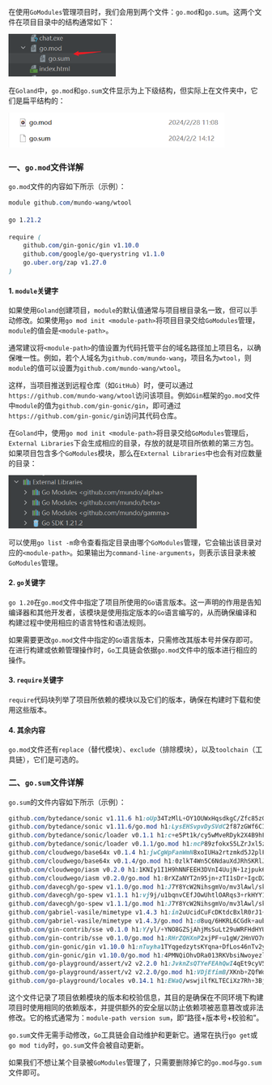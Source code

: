 在使用`GoModules`管理项目时，我们会用到两个文件：`go.mod`和`go.sum`。这两个文件在项目目录中的结构通常如下：

<img src="image/image-20231216122817221.png" alt="image-20231216122817221" style="zoom:67%;" />

在`Goland`中，`go.mod`和`go.sum`文件显示为上下级结构，但实际上在文件夹中，它们是扁平结构的：

<img src="image/image-20240326164432659.png" alt="image-20240326164432659" style="zoom: 67%;" />

### 一、`go.mod`文件详解

`go.mod`文件的内容如下所示（示例）：

```scss
module github.com/mundo-wang/wtool

go 1.21.2

require (
	github.com/gin-gonic/gin v1.10.0
	github.com/google/go-querystring v1.1.0
	go.uber.org/zap v1.27.0
)
```

#### 1. `module`关键字

如果使用`Goland`创建项目，`module`的默认值通常与项目根目录名一致，但可以手动修改。如果使用`go mod init <module-path>`将项目目录交给`GoModules`管理，`module`的值会是`<module-path>`。

通常建议将`<module-path>`的值设置为代码托管平台的域名路径加上项目名，以确保唯一性。例如，若个人域名为`github.com/mundo-wang`，项目名为`wtool`，则`module`的值可以设置为`github.com/mundo-wang/wtool`。

这样，当项目推送到远程仓库（如`GitHub`）时，便可以通过`https://github.com/mundo-wang/wtool`访问该项目。例如`Gin`框架的`go.mod`文件中`module`的值为`github.com/gin-gonic/gin`，即可通过`https://github.com/gin-gonic/gin`访问其代码仓库。

在`Goland`中，使用`go mod init <module-path>`将目录交给`GoModules`管理后，`External Libraries`下会生成相应的目录，存放的就是项目所依赖的第三方包。如果项目包含多个`GoModules`模块，那么在`External Libraries`中也会有对应数量的目录：

<img src="image/image-20240415144631284.png" alt="image-20240415144631284" style="zoom:67%;" />

可以使用`go list -m`命令查看指定目录由哪个`GoModules`管理，它会输出该目录对应的`<module-path>`。如果输出为`command-line-arguments`，则表示该目录未被`GoModules`管理。

#### 2. `go`关键字

`go 1.20`在`go.mod`文件中指定了项目所使用的`Go`语言版本。这一声明的作用是告知编译器和其他开发者，该模块是使用指定版本的`Go`语言编写的，从而确保编译和构建过程中使用相应的语言特性和语法规则。

如果需要更改`go.mod`文件中指定的`Go`语言版本，只需修改其版本号并保存即可。在进行构建或依赖管理操作时，`Go`工具链会依据`go.mod`文件中的版本进行相应的操作。

#### 3. `require`关键字

`require`代码块列举了项目所依赖的模块以及它们的版本，确保在构建时下载和使用这些版本。

#### 4. 其余内容

`go.mod`文件还有`replace`（替代模块）、`exclude`（排除模块），以及`toolchain`（工具链），它们是可选的。

### 二、`go.sum`文件详解

`go.sum`的文件内容如下所示（示例）：

```scss
github.com/bytedance/sonic v1.11.6 h1:oUp34TzMlL+OY1OUWxHqsdkgC/Zfc85zGqw9siXjrc0=
github.com/bytedance/sonic v1.11.6/go.mod h1:LysEHSvpvDySVdC2f87zGWf6CIKJcAvqab1ZaiQtds4=
github.com/bytedance/sonic/loader v0.1.1 h1:c+e5Pt1k/cy5wMveRDyk2X4B9hF4g7an8N3zCYjJFNM=
github.com/bytedance/sonic/loader v0.1.1/go.mod h1:ncP89zfokxS5LZrJxl5z0UJcsk4M4yY2JpfqGeCtNLU=
github.com/cloudwego/base64x v0.1.4 h1:jwCgWpFanWmN8xoIUHa2rtzmkd5J2plF/dnLS6Xd/0Y=
github.com/cloudwego/base64x v0.1.4/go.mod h1:0zlkT4Wn5C6NdauXdJRhSKRlJvmclQ1hhJgA0rcu/8w=
github.com/cloudwego/iasm v0.2.0 h1:1KNIy1I1H9hNNFEEH3DVnI4UujN+1zjpuk6gwHLTssg=
github.com/cloudwego/iasm v0.2.0/go.mod h1:8rXZaNYT2n95jn+zTI1sDr+IgcD2GVs0nlbbQPiEFhY=
github.com/davecgh/go-spew v1.1.0/go.mod h1:J7Y8YcW2NihsgmVo/mv3lAwl/skON4iLHjSsI+c5H38=
github.com/davecgh/go-spew v1.1.1 h1:vj9j/u1bqnvCEfJOwUhtlOARqs3+rkHYY13jYWTU97c=
github.com/davecgh/go-spew v1.1.1/go.mod h1:J7Y8YcW2NihsgmVo/mv3lAwl/skON4iLHjSsI+c5H38=
github.com/gabriel-vasile/mimetype v1.4.3 h1:in2uUcidCuFcDKtdcBxlR0rJ1+fsokWf+uqxgUFjbI0=
github.com/gabriel-vasile/mimetype v1.4.3/go.mod h1:d8uq/6HKRL6CGdk+aubisF/M5GcPfT7nKyLpA0lbSSk=
github.com/gin-contrib/sse v0.1.0 h1:Y/yl/+YNO8GZSjAhjMsSuLt29uWRFHdHYUb5lYOV9qE=
github.com/gin-contrib/sse v0.1.0/go.mod h1:RHrZQHXnP2xjPF+u1gW/2HnVO7nvIa9PG3Gm+fLHvGI=
github.com/gin-gonic/gin v1.10.0 h1:nTuyha1TYqgedzytsKYqna+DfLos46nTv2ygFy86HFU=
github.com/gin-gonic/gin v1.10.0/go.mod h1:4PMNQiOhvDRa013RKVbsiNwoyezlm2rm0uX/T7kzp5Y=
github.com/go-playground/assert/v2 v2.2.0 h1:JvknZsQTYeFEAhQwI4qEt9cyV5ONwRHC+lYKSsYSR8s=
github.com/go-playground/assert/v2 v2.2.0/go.mod h1:VDjEfimB/XKnb+ZQfWdccd7VUvScMdVu0Titje2rxJ4=
github.com/go-playground/locales v0.14.1 h1:EWaQ/wswjilfKLTECiXz7Rh+3BjFhfDFKv/oXslEjJA=
```

这个文件记录了项目依赖模块的版本和校验信息，其目的是确保在不同环境下构建项目时使用相同的依赖版本，并提供额外的安全层以防止依赖项被恶意篡改或非法修改。它的格式通常为：`module-path version sum`，即“路径+版本号+校验和”。

`go.sum`文件无需手动修改，`Go`工具链会自动维护和更新它。通常在执行`go get`或`go mod tidy`时，`go.sum`文件会被自动更新。

如果我们不想让某个目录被`GoModules`管理了，只需要删除掉它的`go.mod`与`go.sum`文件即可。